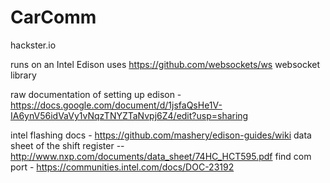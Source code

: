 # CarComm
hackster.io

runs on an Intel Edison
uses https://github.com/websockets/ws websocket library

raw documentation of setting up edison - https://docs.google.com/document/d/1jsfaQsHe1V-IA6ynV56idVaVy1vNqzTNYZTaNvpj6Z4/edit?usp=sharing

intel flashing docs - https://github.com/mashery/edison-guides/wiki
data sheet of the shift register -- http://www.nxp.com/documents/data_sheet/74HC_HCT595.pdf
find com port - https://communities.intel.com/docs/DOC-23192
